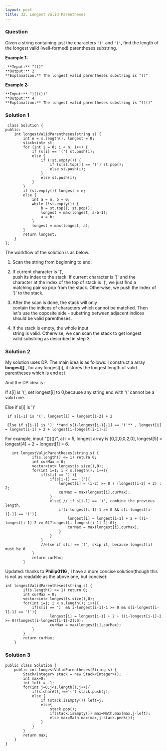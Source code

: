 ```yaml
---
layout: post
title: 32. Longest Valid Parentheses
---
```

### Question
Given a string containing just the characters `'('` and `')'`, find the length
of the longest valid (well-formed) parentheses substring.

 **Example 1:**

    
    
     **Input:** "(()"
    **Output:** 2
    **Explanation:** The longest valid parentheses substring is "()"
    

**Example 2:**

    
    
    **Input:** ")()())"
    **Output:** 4
    **Explanation:** The longest valid parentheses substring is "()()"
    

### Solution 1
    
    
     class Solution {
    public:
        int longestValidParentheses(string s) {
            int n = s.length(), longest = 0;
            stack<int> st;
            for (int i = 0; i < n; i++) {
                if (s[i] == '(') st.push(i);
                else {
                    if (!st.empty()) {
                        if (s[st.top()] == '(') st.pop();
                        else st.push(i);
                    }
                    else st.push(i);
                }
            }
            if (st.empty()) longest = n;
            else {
                int a = n, b = 0;
                while (!st.empty()) {
                    b = st.top(); st.pop();
                    longest = max(longest, a-b-1);
                    a = b;
                }
                longest = max(longest, a);
            }
            return longest;
        }
    };
    

The workflow of the solution is as below.

  1. Scan the string from beginning to end.
  2. If current character is '(',  
push its index to the stack. If current character is ')' and the  
character at the index of the top of stack is '(', we just find a  
matching pair so pop from the stack. Otherwise, we push the index of  
')' to the stack.

  3. After the scan is done, the stack will only  
contain the indices of characters which cannot be matched. Then  
let's use the opposite side - substring between adjacent indices  
should be valid parentheses.

  4. If the stack is empty, the whole input  
string is valid. Otherwise, we can scan the stack to get longest  
valid substring as described in step 3.


### Solution 2
My solution uses DP. The main idea is as follows: I construct a array
**longest[]** , for any longest[i], it stores the longest length of valid
parentheses which is end at i.  
  
And the DP idea is :  
  
If s[i] is '(', set longest[i] to 0,because any string end with '(' cannot be
a valid one.  
  
Else if s[i] is ')'  
  
     If s[i-1] is '(', longest[i] = longest[i-2] + 2  
  
     Else if s[i-1] is ')' **and s[i-longest[i-1]-1] == '('** , longest[i] = longest[i-1] + 2 + longest[i-longest[i-1]-2]  
  
For example, input "()(())", at i = 5, longest array is [0,2,0,0,2,0],
longest[5] = longest[4] + 2 + longest[1] = 6.  
  

    
    
       int longestValidParentheses(string s) {
                if(s.length() <= 1) return 0;
                int curMax = 0;
                vector<int> longest(s.size(),0);
                for(int i=1; i < s.length(); i++){
                    if(s[i] == ')'){
                        if(s[i-1] == '('){
                            longest[i] = (i-2) >= 0 ? (longest[i-2] + 2) : 2;
                            curMax = max(longest[i],curMax);
                        }
                        else{ // if s[i-1] == ')', combine the previous length.
                            if(i-longest[i-1]-1 >= 0 && s[i-longest[i-1]-1] == '('){
                                longest[i] = longest[i-1] + 2 + ((i-longest[i-1]-2 >= 0)?longest[i-longest[i-1]-2]:0);
                                curMax = max(longest[i],curMax);
                            }
                        }
                    }
                    //else if s[i] == '(', skip it, because longest[i] must be 0
                }
                return curMax;
            }
    

Updated: thanks to **Philip0116** , I have a more concise solution(though this
is not as readable as the above one, but concise):

    
    
    int longestValidParentheses(string s) {
            if(s.length() <= 1) return 0;
            int curMax = 0;
            vector<int> longest(s.size(),0);
            for(int i=1; i < s.length(); i++){
                if(s[i] == ')' && i-longest[i-1]-1 >= 0 && s[i-longest[i-1]-1] == '('){
                        longest[i] = longest[i-1] + 2 + ((i-longest[i-1]-2 >= 0)?longest[i-longest[i-1]-2]:0);
                        curMax = max(longest[i],curMax);
                }
            }
            return curMax;
        }


### Solution 3
    
    
    public class Solution {
        public int longestValidParentheses(String s) {
            Stack<Integer> stack = new Stack<Integer>();
            int max=0;
            int left = -1;
            for(int j=0;j<s.length();j++){
                if(s.charAt(j)=='(') stack.push(j);            
                else {
                    if (stack.isEmpty()) left=j;
                    else{
                        stack.pop();
                        if(stack.isEmpty()) max=Math.max(max,j-left);
                        else max=Math.max(max,j-stack.peek());
                    }
                }
            }
            return max;
        }
    }
    



